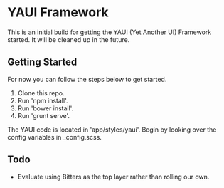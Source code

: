 # YAUI Framework

This is an initial build for getting the YAUI (Yet Another UI) Framework started. It will be cleaned up in the future.

## Getting Started

For now you can follow the steps below to get started.

1. Clone this repo.
2. Run 'npm install'.
3. Run 'bower install'.
4. Run 'grunt serve'.

The YAUI code is located in 'app/styles/yaui'. Begin by looking over the config variables in _config.scss.

## Todo

* Evaluate using Bitters as the top layer rather than rolling our own.
